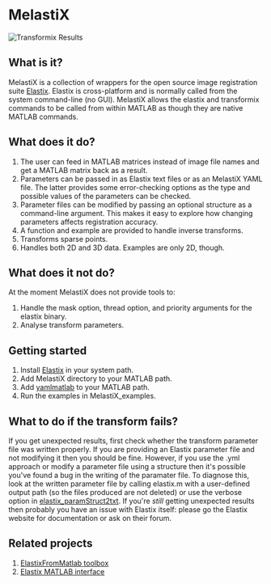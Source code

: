 # MelastiX

![Transformix Results](https://raw.githubusercontent.com/raacampbell13/matlab_elastix/master/MelastiX_examples/transformix/dog_warp_results.png "Transformix Results")

## What is it?
MelastiX is a collection of wrappers for the open source image registration suite [Elastix](http://elastix.isi.uu.nl/). Elastix is cross-platform and is normally called from the system command-line (no GUI). MelastiX allows the elastix and transformix commands to be called from within MATLAB as though they are native MATLAB commands. 

## What does it do?
1. The user can feed in MATLAB matrices instead of image file names and get a MATLAB matrix back as a result.
2. Parameters can be passed in as Elastix text files or as an MelastiX YAML file. The latter provides some error-checking options as the type and possible values of the parameters can be checked. 
3. Parameter files can be modified by passing an optional structure as a command-line argument. This makes it easy to explore how changing parameters affects registration accuracy. 
4. A function and example are provided to handle inverse transforms. 
5. Transforms sparse points. 
6. Handles both 2D and 3D data. Examples are only 2D, though.

## What does it not do?

At the moment MelastiX does not provide tools to:

1. Handle the mask option, thread option, and priority arguments for the elastix binary.
2. Analyse transform parameters. 


## Getting started

1. Install [Elastix](http://elastix.isi.uu.nl/) in your system path. 
2. Add MelastiX directory to your MATLAB path. 
3. Add <a href="https://github.com/ewiger/yamlmatlab">yamlmatlab</a> to your MATLAB path. 
4. Run the examples in MelastiX_examples. 

## What to do if the transform fails?
If you get unexpected results, first check whether the transform parameter file was written properly. If you are providing an Elastix parameter file and not modifying it then you should be fine. However, if you use the .yml approach or modify a parameter file using a structure then it's possible you've found a bug in the writing of the paramater file. To diagnose this, look at the written parameter file by calling elastix.m with a user-defined output path (so the files produced are not deleted)  or use the verbose option in <a href="https://github.com/raacampbell13/matlab_elastix/blob/master/elastix_paramStruct2txt.m">elastix_paramStruct2txt</a>. If you're *still* getting unexpected results then probably you have an issue with Elastix itself: please go the Elastix website for documentation or ask on their forum. 


## Related projects

1. <a href="https://sourcesup.renater.fr/elxfrommatlab/">ElastixFromMatlab toolbox</a>
2. <a href="http://elastix.bigr.nl/wiki/index.php/Matlab_interface">Elastix MATLAB interface</a>
